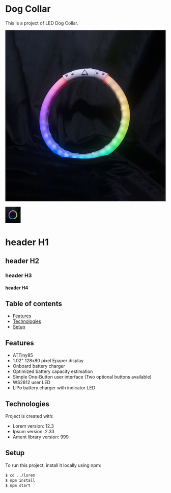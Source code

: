 # Dog Collar
This is a project of LED Dog Collar.

![dogcollar](./images/main.jpg)

<img src="./images/main.jpg" width="48">

# header H1
## header H2
### header H3
#### header H4

## Table of contents
* [Features](#Features)
* [Technologies](#technologies)
* [Setup](#setup)

## Features
- ATTiny85
- 1.02" 128x80 pixel Epaper display
- Onboard battery charger
- Optimized battery capacity estimation
- Simple One-Button user interface (Two optional buttons available)
- WS2812 user LED
- LiPo battery charger with indicator LED
	
## Technologies
Project is created with:
* Lorem version: 12.3
* Ipsum version: 2.33
* Ament library version: 999
	
## Setup
To run this project, install it locally using npm:

```
$ cd ../lorem
$ npm install
$ npm start
```


